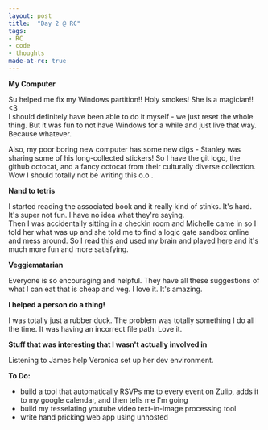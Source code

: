 ```yaml
---
layout: post
title:  "Day 2 @ RC"
tags:
- RC
- code
- thoughts
made-at-rc: true
---
```


__My Computer__  

Su helped me fix my Windows partition!! Holy smokes! She is a magician!! <3  
I should definitely have been able to do it myself - we just reset the whole thing. But it was fun to not have Windows for a while and just live that way. Because whatever.  

Also, my poor boring new computer has some new digs - Stanley was sharing some of his long-collected stickers! <!--more-->So I have the git logo, the github octocat, and a fancy octocat from their culturally diverse collection. Wow I should totally not be writing this o.o .  

__Nand to tetris__  

I started reading the associated book and it really kind of stinks. It's hard. It's super not fun. I have no idea what they're saying.  
Then I was accidentally sitting in a checkin room and Michelle came in so I told her what was up and she told me to find a logic gate sandbox online and mess around. So I read [this](https://whatis.techtarget.com/definition/logic-gate-AND-OR-XOR-NOT-NAND-NOR-and-XNOR) and used my brain and played [here](https://www.neuroproductions.be/logic-lab/) and it's much more fun and more satisfying.

__Veggiematarian__  

Everyone is so encouraging and helpful. They have all these suggestions of what I can eat that is cheap and veg. I love it. It's amazing.  

__I helped a person do a thing!__  

I was totally just a rubber duck. The problem was totally something I do all the time. It was having an incorrect file path. Love it.  

__Stuff that was interesting that I wasn't actually involved in__  

Listening to James help Veronica set up her dev environment.  

__To Do:__  
- build a tool that automatically RSVPs me to every event on Zulip, adds it to my google calendar, and then tells me I'm going
- build my tesselating youtube video text-in-image processing tool
- write hand pricking web app using unhosted

